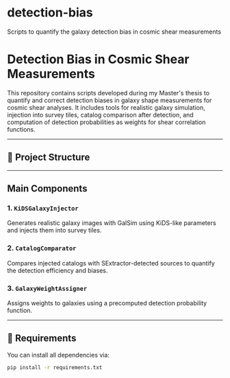 # detection-bias
Scripts to quantify the galaxy detection bias in cosmic shear measurements

# Detection Bias in Cosmic Shear Measurements

This repository contains scripts developed during my Master's thesis to quantify and correct detection biases in galaxy shape measurements for cosmic shear analyses. It includes tools for realistic galaxy simulation, injection into survey tiles, catalog comparison after detection, and computation of detection probabilities as weights for shear correlation functions.

---

## 📁 Project Structure


---

## Main Components

### 1. `KiDSGalaxyInjector`
Generates realistic galaxy images with GalSim using KiDS-like parameters and injects them into survey tiles.

### 2. `CatalogComparator`
Compares injected catalogs with SExtractor-detected sources to quantify the detection efficiency and biases.

### 3. `GalaxyWeightAssigner`
Assigns weights to galaxies using a precomputed detection probability function. 

---

## 🔧 Requirements

You can install all dependencies via:

```bash
pip install -r requirements.txt

